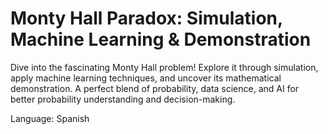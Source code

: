 # Monty Hall Paradox: Simulation, Machine Learning & Demonstration

Dive into the fascinating Monty Hall problem! Explore it through simulation, apply machine learning techniques, and uncover its mathematical demonstration. A perfect blend of probability, data science, and AI for better probability understanding and decision-making.

Language: Spanish
